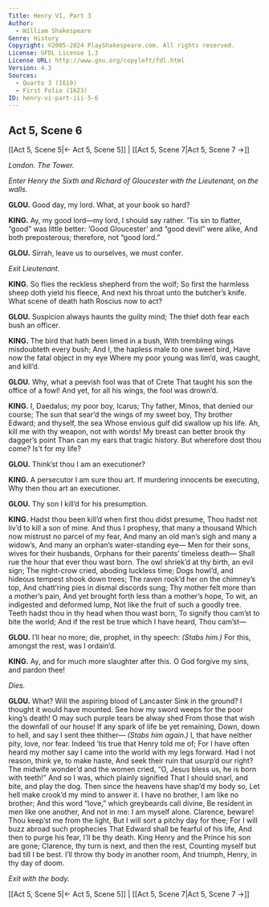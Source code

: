 ```yaml
---
Title: Henry VI, Part 3
Author: 
  - William Shakespeare
Genre: History
Copyright: ©2005-2024 PlayShakespeare.com. All rights reserved.
License: GFDL License 1.3
License URL: http://www.gnu.org/copyleft/fdl.html
Version: 4.3
Sources:
  - Quarto 3 (1619)
  - First Folio (1623)
ID: henry-vi-part-iii-5-6
---
```


## Act 5, Scene 6
[[Act 5, Scene 5|← Act 5, Scene 5]] | [[Act 5, Scene 7|Act 5, Scene 7 →]]

*London. The Tower.*

*Enter Henry the Sixth and Richard of Gloucester with the Lieutenant, on the walls.*

**GLOU.**
Good day, my lord. What, at your book so hard?

**KING.**
Ay, my good lord—my lord, I should say rather.
’Tis sin to flatter, “good” was little better:
‘Good Gloucester’ and “good devil” were alike,
And both preposterous; therefore, not “good lord.”

**GLOU.**
Sirrah, leave us to ourselves, we must confer.

*Exit Lieutenant.*

**KING.**
So flies the reckless shepherd from the wolf;
So first the harmless sheep doth yield his fleece,
And next his throat unto the butcher’s knife.
What scene of death hath Roscius now to act?

**GLOU.**
Suspicion always haunts the guilty mind;
The thief doth fear each bush an officer.

**KING.**
The bird that hath been limed in a bush,
With trembling wings misdoubteth every bush;
And I, the hapless male to one sweet bird,
Have now the fatal object in my eye
Where my poor young was lim’d, was caught, and kill’d.

**GLOU.**
Why, what a peevish fool was that of Crete
That taught his son the office of a fowl!
And yet, for all his wings, the fool was drown’d.

**KING.**
I, Daedalus; my poor boy, Icarus;
Thy father, Minos, that denied our course;
The sun that sear’d the wings of my sweet boy,
Thy brother Edward; and thyself, the sea
Whose envious gulf did swallow up his life.
Ah, kill me with thy weapon, not with words!
My breast can better brook thy dagger’s point
Than can my ears that tragic history.
But wherefore dost thou come? Is’t for my life?

**GLOU.**
Think’st thou I am an executioner?

**KING.**
A persecutor I am sure thou art.
If murdering innocents be executing,
Why then thou art an executioner.

**GLOU.**
Thy son I kill’d for his presumption.

**KING.**
Hadst thou been kill’d when first thou didst presume,
Thou hadst not liv’d to kill a son of mine.
And thus I prophesy, that many a thousand
Which now mistrust no parcel of my fear,
And many an old man’s sigh and many a widow’s,
And many an orphan’s water-standing eye⁠—
Men for their sons, wives for their husbands,
Orphans for their parents’ timeless death⁠—
Shall rue the hour that ever thou wast born.
The owl shriek’d at thy birth, an evil sign;
The night-crow cried, aboding luckless time;
Dogs howl’d, and hideous tempest shook down trees;
The raven rook’d her on the chimney’s top,
And chatt’ring pies in dismal discords sung;
Thy mother felt more than a mother’s pain,
And yet brought forth less than a mother’s hope,
To wit, an indigested and deformed lump,
Not like the fruit of such a goodly tree.
Teeth hadst thou in thy head when thou wast born,
To signify thou cam’st to bite the world;
And if the rest be true which I have heard,
Thou cam’st⁠—

**GLOU.**
I’ll hear no more; die, prophet, in thy speech:
*(Stabs him.)*
For this, amongst the rest, was I ordain’d.

**KING.**
Ay, and for much more slaughter after this.
O God forgive my sins, and pardon thee!

*Dies.*

**GLOU.**
What? Will the aspiring blood of Lancaster
Sink in the ground? I thought it would have mounted.
See how my sword weeps for the poor king’s death!
O may such purple tears be alway shed
From those that wish the downfall of our house!
If any spark of life be yet remaining,
Down, down to hell, and say I sent thee thither⁠—
*(Stabs him again.)*
I, that have neither pity, love, nor fear.
Indeed ’tis true that Henry told me of;
For I have often heard my mother say
I came into the world with my legs forward.
Had I not reason, think ye, to make haste,
And seek their ruin that usurp’d our right?
The midwife wonder’d and the women cried,
“O, Jesus bless us, he is born with teeth!”
And so I was, which plainly signified
That I should snarl, and bite, and play the dog.
Then since the heavens have shap’d my body so,
Let hell make crook’d my mind to answer it.
I have no brother, I am like no brother;
And this word “love,” which greybeards call divine,
Be resident in men like one another,
And not in me: I am myself alone.
Clarence, beware! Thou keep’st me from the light,
But I will sort a pitchy day for thee;
For I will buzz abroad such prophecies
That Edward shall be fearful of his life,
And then to purge his fear, I’ll be thy death.
King Henry and the Prince his son are gone;
Clarence, thy turn is next, and then the rest,
Counting myself but bad till I be best.
I’ll throw thy body in another room,
And triumph, Henry, in thy day of doom.

*Exit with the body.*

[[Act 5, Scene 5|← Act 5, Scene 5]] | [[Act 5, Scene 7|Act 5, Scene 7 →]]